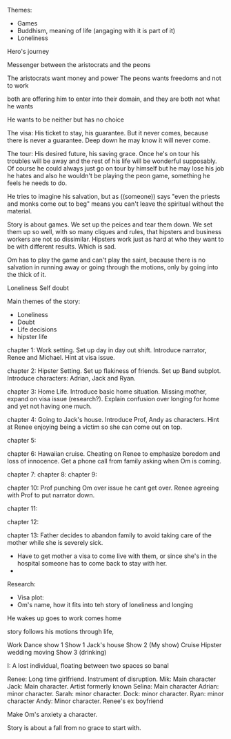 Themes:
- Games
- Buddhism, meaning of life (angaging with it is part of it)
- Loneliness

























Hero's journey

Messenger between the aristocrats and the peons

The aristocrats want money and power
The peons wants freedoms and not to work

both are offering him to enter into their domain, and they are both not what he wants

He wants to be neither but has no choice









The visa: His ticket to stay, his guarantee. But it never comes, because there is never a guarantee. Deep down he may know it will never come.

The tour: His desired future, his saving grace. Once he's on tour his troubles will be away and the rest of his life will be wonderful supposably. Of course he could always just go on tour by himself but he may lose his job he hates and also he wouldn't be playing the peon game, something he feels he needs to do.

He tries to imagine his salvation, but as ((someone)) says "even the priests and monks come out to beg" means you can't leave the spiritual without the material.



Story is about games. We set up the peices and tear them down. We set them up so well, with so many cliques and rules, that hipsters and business workers are not so dissimilar. Hipsters work just as hard at who they want to be with different results. Which is sad.

Om has to play the game and can't play the saint, because there is no salvation in running away or going through the motions, only by going into the thick of it.


















Loneliness
Self doubt















Main themes of the story:
- Loneliness
- Doubt
- Life decisions
- hipster life

chapter 1: Work setting. Set up day in day out shift. Introduce narrator, Renee and Michael. Hint at visa issue.

chapter 2: Hipster Setting. Set up flakiness of friends. Set up Band subplot. Introduce characters: Adrian, Jack and Ryan.

chapter 3: Home Life. Introduce basic home situation. Missing mother, expand on visa issue (research?). Explain confusion over longing for home and yet not having one much.

chapter 4: Going to Jack's house. Introduce Prof, Andy as characters. Hint at Renee enjoying being a victim so she can come out on top.

chapter 5: 

chapter 6: Hawaiian cruise. Cheating on Renee to emphasize boredom and loss of innocence.
 Get a phone call from family asking when Om is coming.

chapter 7:
chapter 8:
chapter 9:

chapter 10: Prof punching Om over issue he cant get over. Renee agreeing with Prof to put narrator down.

chapter 11:

chapter 12:

chapter 13: Father decides to abandon family to avoid taking care of the mother while she is severely sick.
- Have to get mother a visa to come live with them, or since she's in the hospital someone has to come back to stay with her.
-


Research:
- Visa plot:
- Om's name, how it fits into teh story of loneliness and longing







He wakes up
goes to work
comes home


story follows his motions through life,


Work
Dance show 1
Show 1
Jack's house
Show 2 (My show)
Cruise
Hipster wedding
moving
Show 3 (drinking)






I: A lost individual, floating between two spaces so banal

Renee: Long time girlfriend. Instrument of disruption.
Mik: Main character
Jack: Main character. Artist formerly known
Selina: Main character
Adrian: minor character.
Sarah: minor character.
Dock: minor character.
Ryan: minor character
Andy: Minor character. Renee's ex boyfriend






Make Om's anxiety a character.


Story is about a fall from no grace to start with.
